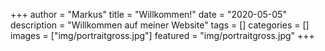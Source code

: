 +++
author = "Markus"
title = "Willkommen!"
date = "2020-05-05"
description = "Willkommen auf meiner Website"
tags = []
categories = []
images  = ["img/portraitgross.jpg"]
featured = "img/portraitgross.jpg"
+++


